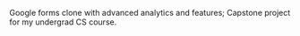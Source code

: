 Google forms clone with advanced analytics and features; Capstone project for my undergrad CS course.

